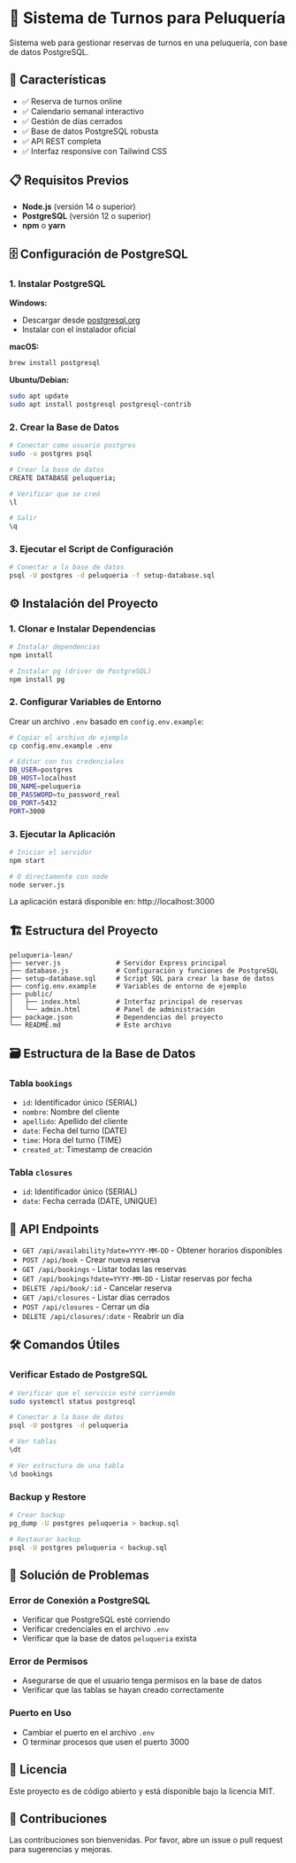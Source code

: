 # 🎯 Sistema de Turnos para Peluquería

Sistema web para gestionar reservas de turnos en una peluquería, con base de datos PostgreSQL.

## 🚀 Características

- ✅ Reserva de turnos online
- ✅ Calendario semanal interactivo
- ✅ Gestión de días cerrados
- ✅ Base de datos PostgreSQL robusta
- ✅ API REST completa
- ✅ Interfaz responsive con Tailwind CSS

## 📋 Requisitos Previos

- **Node.js** (versión 14 o superior)
- **PostgreSQL** (versión 12 o superior)
- **npm** o **yarn**

## 🗄️ Configuración de PostgreSQL

### 1. Instalar PostgreSQL

**Windows:**
- Descargar desde [postgresql.org](https://www.postgresql.org/download/windows/)
- Instalar con el instalador oficial

**macOS:**
```bash
brew install postgresql
```

**Ubuntu/Debian:**
```bash
sudo apt update
sudo apt install postgresql postgresql-contrib
```

### 2. Crear la Base de Datos

```bash
# Conectar como usuario postgres
sudo -u postgres psql

# Crear la base de datos
CREATE DATABASE peluqueria;

# Verificar que se creó
\l

# Salir
\q
```

### 3. Ejecutar el Script de Configuración

```bash
# Conectar a la base de datos
psql -U postgres -d peluqueria -f setup-database.sql
```

## ⚙️ Instalación del Proyecto

### 1. Clonar e Instalar Dependencias

```bash
# Instalar dependencias
npm install

# Instalar pg (driver de PostgreSQL)
npm install pg
```

### 2. Configurar Variables de Entorno

Crear un archivo `.env` basado en `config.env.example`:

```bash
# Copiar el archivo de ejemplo
cp config.env.example .env

# Editar con tus credenciales
DB_USER=postgres
DB_HOST=localhost
DB_NAME=peluqueria
DB_PASSWORD=tu_password_real
DB_PORT=5432
PORT=3000
```

### 3. Ejecutar la Aplicación

```bash
# Iniciar el servidor
npm start

# O directamente con node
node server.js
```

La aplicación estará disponible en: http://localhost:3000

## 🏗️ Estructura del Proyecto

```
peluqueria-lean/
├── server.js              # Servidor Express principal
├── database.js            # Configuración y funciones de PostgreSQL
├── setup-database.sql     # Script SQL para crear la base de datos
├── config.env.example     # Variables de entorno de ejemplo
├── public/
│   ├── index.html         # Interfaz principal de reservas
│   └── admin.html         # Panel de administración
├── package.json           # Dependencias del proyecto
└── README.md              # Este archivo
```

## 🗃️ Estructura de la Base de Datos

### Tabla `bookings`
- `id`: Identificador único (SERIAL)
- `nombre`: Nombre del cliente
- `apellido`: Apellido del cliente
- `date`: Fecha del turno (DATE)
- `time`: Hora del turno (TIME)
- `created_at`: Timestamp de creación

### Tabla `closures`
- `id`: Identificador único (SERIAL)
- `date`: Fecha cerrada (DATE, UNIQUE)

## 🔌 API Endpoints

- `GET /api/availability?date=YYYY-MM-DD` - Obtener horarios disponibles
- `POST /api/book` - Crear nueva reserva
- `GET /api/bookings` - Listar todas las reservas
- `GET /api/bookings?date=YYYY-MM-DD` - Listar reservas por fecha
- `DELETE /api/book/:id` - Cancelar reserva
- `GET /api/closures` - Listar días cerrados
- `POST /api/closures` - Cerrar un día
- `DELETE /api/closures/:date` - Reabrir un día

## 🛠️ Comandos Útiles

### Verificar Estado de PostgreSQL
```bash
# Verificar que el servicio esté corriendo
sudo systemctl status postgresql

# Conectar a la base de datos
psql -U postgres -d peluqueria

# Ver tablas
\dt

# Ver estructura de una tabla
\d bookings
```

### Backup y Restore
```bash
# Crear backup
pg_dump -U postgres peluqueria > backup.sql

# Restaurar backup
psql -U postgres peluqueria < backup.sql
```

## 🚨 Solución de Problemas

### Error de Conexión a PostgreSQL
- Verificar que PostgreSQL esté corriendo
- Verificar credenciales en el archivo `.env`
- Verificar que la base de datos `peluqueria` exista

### Error de Permisos
- Asegurarse de que el usuario tenga permisos en la base de datos
- Verificar que las tablas se hayan creado correctamente

### Puerto en Uso
- Cambiar el puerto en el archivo `.env`
- O terminar procesos que usen el puerto 3000

## 📝 Licencia

Este proyecto es de código abierto y está disponible bajo la licencia MIT.

## 🤝 Contribuciones

Las contribuciones son bienvenidas. Por favor, abre un issue o pull request para sugerencias y mejoras.
